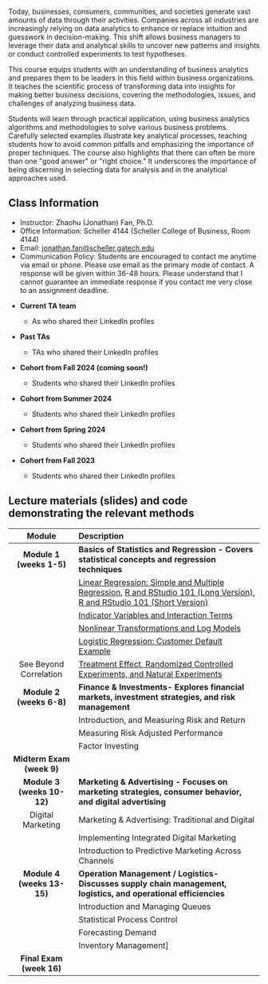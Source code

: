 Today, businesses, consumers, communities, and societies generate vast amounts of data through their activities. Companies across all industries are increasingly relying on data analytics to enhance or replace intuition and guesswork in decision-making. This shift allows business managers to leverage their data and analytical skills to uncover new patterns and insights or conduct controlled experiments to test hypotheses.

This course equips students with an understanding of business analytics and prepares them to be leaders in this field within business organizations. It teaches the scientific process of transforming data into insights for making better business decisions, covering the methodologies, issues, and challenges of analyzing business data.

Students will learn through practical application, using business analytics algorithms and methodologies to solve various business problems. Carefully selected examples illustrate key analytical processes, teaching students how to avoid common pitfalls and emphasizing the importance of proper techniques. The course also highlights that there can often be more than one "good answer" or "right choice." It underscores the importance of being discerning in selecting data for analysis and in the analytical approaches used.



## Class Information
* Instructor: Zhaohu (Jonathan) Fan, Ph.D.
* Office Information: Scheller 4144 (Scheller College of Business, Room 4144) 
* Email: jonathan.fan@scheller.gatech.edu
* Communication Policy: Students are encouraged to contact me anytime via email or phone. Please use email as the primary mode of contact.  A response will be given within 36-48 hours.  Please understand that I cannot guarantee an immediate response if you contact me very close to an assignment deadline. 

 - **Current TA team**
    * As who shared their LinkedIn profiles
 - **Past TAs**
    * TAs who shared their LinkedIn profiles
     
 - **Cohort from Fall 2024 (coming soon!)**
    *  Students who shared their LinkedIn profiles
 - **Cohort from Summer 2024**
    * Students who shared their LinkedIn profiles
 - **Cohort from Spring 2024**
    * Students who shared their LinkedIn profiles
 - **Cohort from Fall 2023**
    * Students who shared their LinkedIn profiles


<!--- (TA-list-24-Fall.html)--->

<!--- Digital Marketing  --->
<!---  https://sites.google.com/view/boyaxu/research?authuser=0 --->
<!--- Digital Marketing --->


  

## Lecture materials (slides) and code demonstrating the relevant methods

| Module                                                               |                   Description                                                         |
|:-------------------------------------------------------------------------------------------------------------------:|:--------------------------------------------------------------------|
| **Module 1 (weeks 1-5)**         |      **Basics of Statistics and Regression - Covers statistical concepts and regression techniques**    |
|                    | 	 [Linear Regression: Simple and Multiple Regression](Data-Analytics-in-Business-(8-22-24).pdf), [R and RStudio 101 (Long Version)](MGT6203-IntroR-IntroMarkdown.html), [R and RStudio 101 (Short Version)](MGT-6203-Intro-R-RStudio-1.html)|
|                     |    [Indicator Variables and Interaction Terms](Data-Analytics-in-Business-(8-29-24).pdf)
|                           |	[Nonlinear Transformations and Log Models](Data-Analytics-in-Business-(9-5-24).pdf) |
|                     	|	[Logistic Regression: Customer Default Example](Data-Analytics-in-Business-(9-12-24).pdf) |
|  See Beyond Correlation                |	  [Treatment Effect, Randomized Controlled Experiments, and Natural Experiments](Data-Analytics-in-Business-(9-19-24).pdf)|
| **Module 2 (weeks 6-8)**         |    **Finance & Investments- Explores financial markets, investment strategies, and risk management**      |
|                        |  Introduction, and Measuring Risk and Return
|                        | Measuring Risk Adjusted Performance
|          |  Factor Investing|  
| **Midterm Exam (week 9)**                 
| **Module 3 (weeks 10-12)**         |       **Marketing & Advertising - Focuses on marketing strategies, consumer behavior, and digital advertising**   |
| Digital Marketing                     |  Marketing & Advertising: Traditional and Digital |
|                    |Implementing Integrated Digital Marketing|
|                       |  Introduction to Predictive Marketing Across Channels|
| **Module 4 (weeks 13-15)**          | **Operation Management / Logistics- Discusses supply chain management, logistics, and operational efficiencies**          |        
|                    | Introduction and Managing Queues|
 |  |  Statistical Process Control |
 |     |Forecasting Demand|
  |    |Inventory Management]|
  | **Final Exam (week 16)**          |

